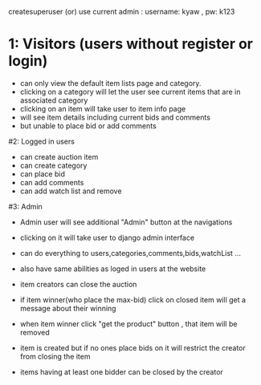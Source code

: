 createsuperuser (or) use current admin : username: kyaw , pw: k123

# 1: Visitors (users without register or login)
- can only view the default item lists page and category.
- clicking on a category will let the user see current items that are in associated category
- clicking on an item will take user to item info page
- will see item details including current bids and comments
- but unable to place bid or add comments

#2: Logged in users
- can create auction item
- can create category
- can place bid
- can add comments
- can add watch list and remove

#3: Admin
- Admin user will see additional "Admin" button at the navigations
- clicking on it will take user to django admin interface
- can do everything to users,categories,comments,bids,watchList ...
- also have same abilities as loged in users at the website


- item creators can close the auction
- if item winner(who place the max-bid) click on closed item will get a message about their winning
- when item winner click "get the product" button , that item will be removed

- item is created but if no ones place bids on it will restrict the creator from closing the item
- items having at least one bidder can be closed by the creator
